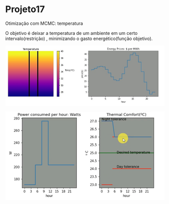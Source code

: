 # Projeto17
Otimização com MCMC: temperatura

O objetivo é deixar a temperatura de um ambiente em um certo intervalo(restrição) , minimizando o gasto energético(função objetivo).

![thermo](https://github.com/rodfloripa/Projeto17/blob/master/temp.jpg)

![thermo](https://github.com/rodfloripa/Projeto17/blob/master/thermo.png)
